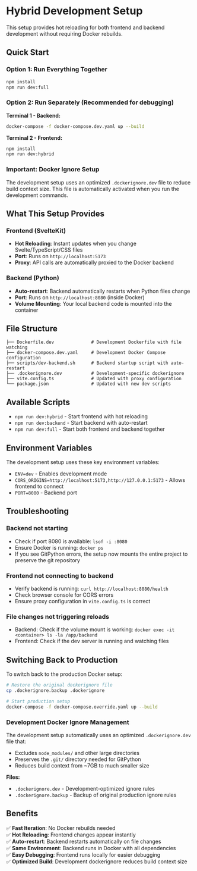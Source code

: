 # Hybrid Development Setup

This setup provides hot reloading for both frontend and backend development without requiring Docker rebuilds.

## Quick Start

### Option 1: Run Everything Together
```bash
npm install
npm run dev:full
```

### Option 2: Run Separately (Recommended for debugging)

**Terminal 1 - Backend:**
```bash
docker-compose -f docker-compose.dev.yaml up --build
```

**Terminal 2 - Frontend:**
```bash
npm install
npm run dev:hybrid
```

### Important: Docker Ignore Setup
The development setup uses an optimized `.dockerignore.dev` file to reduce build context size. This file is automatically activated when you run the development commands.

## What This Setup Provides

### Frontend (SvelteKit)
- **Hot Reloading**: Instant updates when you change Svelte/TypeScript/CSS files
- **Port**: Runs on `http://localhost:5173`
- **Proxy**: API calls are automatically proxied to the Docker backend

### Backend (Python)
- **Auto-restart**: Backend automatically restarts when Python files change
- **Port**: Runs on `http://localhost:8080` (inside Docker)
- **Volume Mounting**: Your local backend code is mounted into the container

## File Structure

```
├── Dockerfile.dev              # Development Dockerfile with file watching
├── docker-compose.dev.yaml     # Development Docker Compose configuration
├── scripts/dev-backend.sh      # Backend startup script with auto-restart
├── .dockerignore.dev           # Development-specific dockerignore
├── vite.config.ts              # Updated with proxy configuration
└── package.json                # Updated with new dev scripts
```

## Available Scripts

- `npm run dev:hybrid` - Start frontend with hot reloading
- `npm run dev:backend` - Start backend with auto-restart
- `npm run dev:full` - Start both frontend and backend together

## Environment Variables

The development setup uses these key environment variables:

- `ENV=dev` - Enables development mode
- `CORS_ORIGINS=http://localhost:5173,http://127.0.0.1:5173` - Allows frontend to connect
- `PORT=8080` - Backend port

## Troubleshooting

### Backend not starting
- Check if port 8080 is available: `lsof -i :8080`
- Ensure Docker is running: `docker ps`
- If you see GitPython errors, the setup now mounts the entire project to preserve the git repository

### Frontend not connecting to backend
- Verify backend is running: `curl http://localhost:8080/health`
- Check browser console for CORS errors
- Ensure proxy configuration in `vite.config.ts` is correct

### File changes not triggering reloads
- Backend: Check if the volume mount is working: `docker exec -it <container> ls -la /app/backend`
- Frontend: Check if the dev server is running and watching files

## Switching Back to Production

To switch back to the production Docker setup:
```bash
# Restore the original dockerignore file
cp .dockerignore.backup .dockerignore

# Start production setup
docker-compose -f docker-compose.override.yaml up --build
```

### Development Docker Ignore Management

The development setup automatically uses an optimized `.dockerignore.dev` file that:
- Excludes `node_modules/` and other large directories
- Preserves the `.git/` directory needed for GitPython
- Reduces build context from ~7GB to much smaller size

**Files:**
- `.dockerignore.dev` - Development-optimized ignore rules
- `.dockerignore.backup` - Backup of original production ignore rules

## Benefits

✅ **Fast Iteration**: No Docker rebuilds needed  
✅ **Hot Reloading**: Frontend changes appear instantly  
✅ **Auto-restart**: Backend restarts automatically on file changes  
✅ **Same Environment**: Backend runs in Docker with all dependencies  
✅ **Easy Debugging**: Frontend runs locally for easier debugging  
✅ **Optimized Build**: Development dockerignore reduces build context size  
